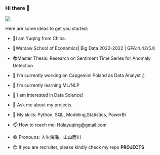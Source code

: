 ### Hi there 👋

![](https://github-readme-stats.vercel.app/api?username=Yuqing)

Here are some ideas to get you started:

- 👧I am Yuqing from China.
- 🏫Warsaw School of Economics| Big Data 2020-2022 | GPA:4.42/5.0 
- 📚Master Thesis: Research on Sentiment Time Series for Anomaly Detection

- 🔭 I’m currently working on Capgemini Poland as Data Analyst :)
- 🌱 I’m currently learning ML/NLP
- 🤔 I am interested in Data Science!
- 💬 Ask me about my projects.
- 🚀 My skills: Python, SQL, Modeling,Statistics, PowerBI
- 📫 How to reach me: Holayuqing@gmail.com
- 😄 Pronouns: 人生海海，山山而川
- 😊 If you are recruiter, please kindly check my repo **PROJECTS** 
